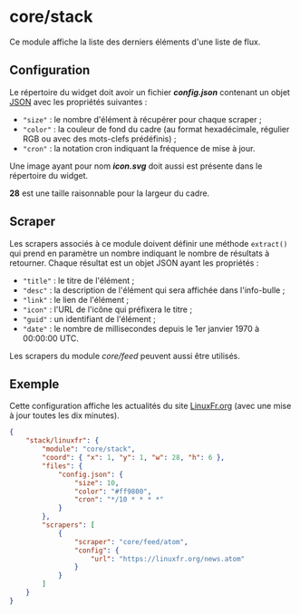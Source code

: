 # core/stack

Ce module affiche la liste des derniers éléments d'une liste de flux.

## Configuration

Le répertoire du widget doit avoir un fichier ***config.json*** contenant un
objet
[JSON](https://www.json.org/json-fr.html "JavaScript Object Notation") avec les
propriétés suivantes :

- `"size"` : le nombre d'élément à récupérer pour chaque scraper ;
- `"color"` : la couleur de fond du cadre (au format hexadécimale, régulier RGB
  ou avec des mots-clefs prédéfinis) ;
- `"cron"` : la notation cron indiquant la fréquence de mise à jour.

Une image ayant pour nom ***icon.svg*** doit aussi est présente dans le
répertoire du widget.

**28** est une taille raisonnable pour la largeur du cadre.

## Scraper

Les scrapers associés à ce module doivent définir une méthode `extract()` qui
prend en paramètre un nombre indiquant le nombre de résultats à retourner.
Chaque résultat est un objet JSON ayant les propriétés :

- `"title"` : le titre de l'élément ;
- `"desc"` : la description de l'élément qui sera affichée dans l'info-bulle ;
- `"link"` : le lien de l'élément ;
- `"icon"` : l'URL de l'icône qui préfixera le titre ;
- `"guid"` : un identifiant de l'élément ;
- `"date"` : le nombre de millisecondes depuis le 1er janvier 1970 à 00:00:00
  UTC.

Les scrapers du module *core/feed* peuvent aussi être utilisés.

## Exemple

Cette configuration affiche les actualités du site
[LinuxFr.org](https://linuxfr.org/) (avec une mise à jour toutes les dix
minutes).

```JSON
{
    "stack/linuxfr": {
        "module": "core/stack",
        "coord": { "x": 1, "y": 1, "w": 28, "h": 6 },
        "files": {
            "config.json": {
                "size": 10,
                "color": "#ff9800",
                "cron": "*/10 * * * *"
            }
        },
        "scrapers": [
            {
                "scraper": "core/feed/atom",
                "config": {
                    "url": "https://linuxfr.org/news.atom"
                }
            }
        ]
    }
}
```
